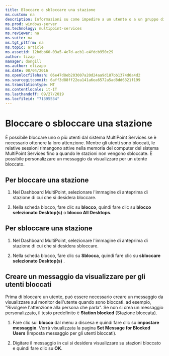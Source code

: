 ```yaml
---
title: Bloccare o sbloccare una stazione
ms.custom: na
description: Informazioni su come impedire a un utente o a un gruppo di accedere a un sistema MultiPoint Services.
ms.prod: windows-server
ms.technology: multipoint-services
ms.reviewer: na
ms.suite: na
ms.tgt_pltfrm: na
ms.topic: article
ms.assetid: 12bdbb60-03a5-4e7d-acb1-e4fdcb950c29
author: lizap
manager: dongill
ms.author: elizapo
ms.date: 08/04/2016
ms.openlocfilehash: 06e47d8eb203007a20d24aa9d187bb1374d0a4d2
ms.sourcegitcommit: 6aff3d88ff22ea141a6ea6572a5ad8dd6321f199
ms.translationtype: MT
ms.contentlocale: it-IT
ms.lasthandoff: 09/27/2019
ms.locfileid: "71395534"
---
```

# <a name="block-or-unblock-a-station"></a>Bloccare o sbloccare una stazione
È possibile bloccare uno o più utenti dal sistema MultiPoint Services se è necessario ottenere la loro attenzione. Mentre gli utenti sono bloccati, le relative sessioni rimangono attive nella memoria del computer del sistema MultiPoint Services fino a quando le stazioni non vengono sbloccate. È possibile personalizzare un messaggio da visualizzare per un utente bloccato.  
  
## <a name="to-block-a-station"></a>Per bloccare una stazione  
  
1.  Nel Dashboard MultiPoint, selezionare l'immagine di anteprima di stazione di cui che si desidera bloccare.  
  
2.  Nella scheda blocco, fare clic su **blocco**, quindi fare clic su **blocco selezionato Desktop(s)** o **blocco All Desktops**.  
   
## <a name="to-unblock-a-station"></a>Per sbloccare una stazione  
  
1.  Nel Dashboard MultiPoint, selezionare l'immagine di anteprima di stazione di cui che si desidera sbloccare.  
  
2.  Nella scheda blocco, fare clic su **Sblocca**, quindi fare clic su **sbloccare selezionato Desktop(s)** .  
   
## <a name="create-a-message-to-display-for-blocked-users"></a>Creare un messaggio da visualizzare per gli utenti bloccati  
Prima di bloccare un utente, può essere necessario creare un messaggio da visualizzare sul monitor dell'utente quando sono bloccati. ad esempio, "Rivolgere l'attenzione alla persona che parla". Se non si crea un messaggio personalizzato, il testo predefinito è **Station blocked** (Stazione bloccata).  
   
1.  Fare clic sui **blocco** dal menu a discesa e quindi fare clic su **impostare messaggio**. Verrà visualizzata la pagina **Set Message for Blocked Users** (Imposta messaggio per gli utenti bloccati).  
  
2.  Digitare il messaggio in cui si desidera visualizzare su stazioni bloccato e quindi fare clic su **OK**.